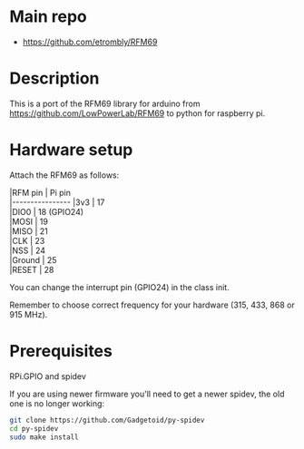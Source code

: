 # Main repo

* https://github.com/etrombly/RFM69

# Description

This is a port of the RFM69 library for arduino from https://github.com/LowPowerLab/RFM69 to python for raspberry pi.

# Hardware setup

Attach the RFM69 as follows:

|RFM pin | Pi pin  
|----------------
|3v3     | 17  
|DIO0    | 18 (GPIO24)  
|MOSI    | 19  
|MISO    | 21  
|CLK     | 23  
|NSS     | 24  
|Ground  | 25  
|RESET   | 28

You can change the interrupt pin (GPIO24) in the class init.

Remember to choose correct frequency for your hardware (315, 433, 868 or 915 MHz).

# Prerequisites

RPi.GPIO and spidev

If you are using newer firmware you'll need to get a newer spidev, the old one is no longer working:

```bash
git clone https://github.com/Gadgetoid/py-spidev
cd py-spidev
sudo make install
```

